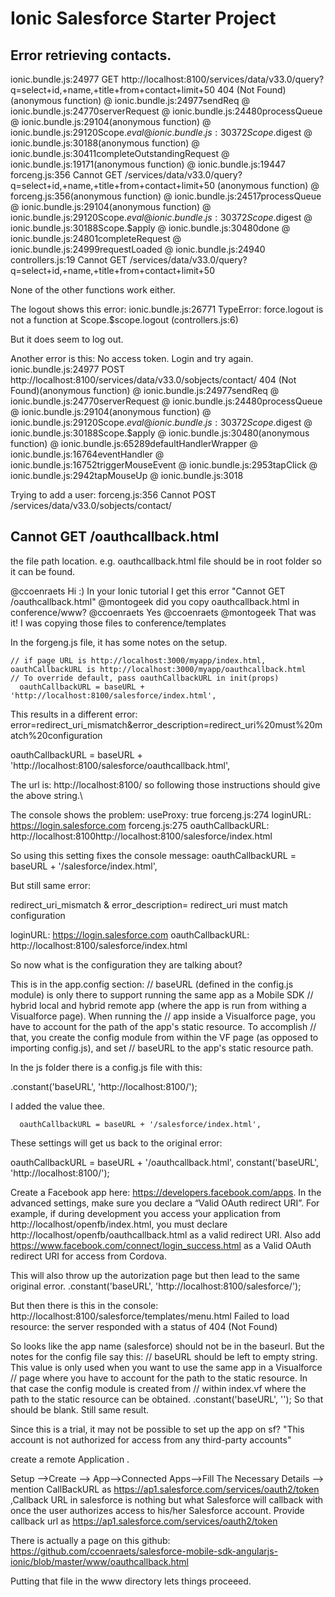 # Ionic Salesforce Starter Project




## Error retrieving contacts.

ionic.bundle.js:24977 GET http://localhost:8100/services/data/v33.0/query?q=select+id,+name,+title+from+contact+limit+50 404 (Not Found)(anonymous function) @ ionic.bundle.js:24977sendReq @ ionic.bundle.js:24770serverRequest @ ionic.bundle.js:24480processQueue @ ionic.bundle.js:29104(anonymous function) @ ionic.bundle.js:29120Scope.$eval @ ionic.bundle.js:30372Scope.$digest @ ionic.bundle.js:30188(anonymous function) @ ionic.bundle.js:30411completeOutstandingRequest @ ionic.bundle.js:19171(anonymous function) @ ionic.bundle.js:19447
forceng.js:356 Cannot GET /services/data/v33.0/query?q=select+id,+name,+title+from+contact+limit+50
(anonymous function) @ forceng.js:356(anonymous function) @ ionic.bundle.js:24517processQueue @ ionic.bundle.js:29104(anonymous function) @ ionic.bundle.js:29120Scope.$eval @ ionic.bundle.js:30372Scope.$digest @ ionic.bundle.js:30188Scope.$apply @ ionic.bundle.js:30480done @ ionic.bundle.js:24801completeRequest @ ionic.bundle.js:24999requestLoaded @ ionic.bundle.js:24940
controllers.js:19 Cannot GET /services/data/v33.0/query?q=select+id,+name,+title+from+contact+limit+50

None of the other functions work either.

The logout shows this error:
ionic.bundle.js:26771 TypeError: force.logout is not a function
    at Scope.$scope.logout (controllers.js:6)


But it does seem to log out.

Another error is this:
No access token. Login and try again.
ionic.bundle.js:24977 POST http://localhost:8100/services/data/v33.0/sobjects/contact/ 404 (Not Found)(anonymous function) @ ionic.bundle.js:24977sendReq @ ionic.bundle.js:24770serverRequest @ ionic.bundle.js:24480processQueue @ ionic.bundle.js:29104(anonymous function) @ ionic.bundle.js:29120Scope.$eval @ ionic.bundle.js:30372Scope.$digest @ ionic.bundle.js:30188Scope.$apply @ ionic.bundle.js:30480(anonymous function) @ ionic.bundle.js:65289defaultHandlerWrapper @ ionic.bundle.js:16764eventHandler @ ionic.bundle.js:16752triggerMouseEvent @ ionic.bundle.js:2953tapClick @ ionic.bundle.js:2942tapMouseUp @ ionic.bundle.js:3018


Trying to add a user:
forceng.js:356 Cannot POST /services/data/v33.0/sobjects/contact/





## Cannot GET /oauthcallback.html 

the file path location.
e.g. oauthcallback.html file should be in root folder so it can be found.

@ccoenraets Hi :) In your Ionic tutorial I get this error "Cannot GET /oauthcallback.html"
@montogeek did you copy oauthcallback.html in conference/www?
@ccoenraets Yes
@ccoenraets @montogeek That was it! I was copying those files to conference/templates

In the forgeng.js file, it has some notes on the setup.

    // if page URL is http://localhost:3000/myapp/index.html, oauthCallbackURL is http://localhost:3000/myapp/oauthcallback.html
    // To override default, pass oauthCallbackURL in init(props)
      oauthCallbackURL = baseURL + 'http://localhost:8100/salesforce/index.html',

This results in a different error:
error=redirect_uri_mismatch&error_description=redirect_uri%20must%20match%20configuration

oauthCallbackURL = baseURL + 'http://localhost:8100/salesforce/oauthcallback.html',

The url is: http://localhost:8100/ so following those instructions should give the above string.\

The console shows the problem:
useProxy: true
forceng.js:274 loginURL: https://login.salesforce.com
forceng.js:275 oauthCallbackURL: http://localhost:8100http://localhost:8100/salesforce/index.html

So using this setting fixes the console message: oauthCallbackURL = baseURL + '/salesforce/index.html',

But still same error:

redirect_uri_mismatch & error_description=
redirect_uri must match configuration

loginURL: https://login.salesforce.com
oauthCallbackURL: http://localhost:8100/salesforce/index.html

So now what is the configuration they are talking about?

This is in the app.config section:
    // baseURL (defined in the config.js module) is only there to support running the same app as a Mobile SDK
    // hybrid local and hybrid remote app (where the app is run from withing a Visualforce page). When running the
    // app inside a Visualforce page, you have to account for the path of the app's static resource. To accomplish
    // that, you create the config module from within the VF page (as opposed to importing config.js), and set
    // baseURL to the app's static resource path.

In the js folder there is a config.js file with this:

.constant('baseURL', 'http://localhost:8100/');

I added the value thee.

      oauthCallbackURL = baseURL + '/salesforce/index.html',

These settings will get us back to the original error:

oauthCallbackURL = baseURL + '/oauthcallback.html',
constant('baseURL', 'http://localhost:8100/');

Create a Facebook app here: https://developers.facebook.com/apps. In the advanced settings, make sure you declare a “Valid OAuth redirect URI”. For example, 
if during development you access your application from 
http://localhost/openfb/index.html, you must declare 
http://localhost/openfb/oauthcallback.html as a valid redirect URI. Also add https://www.facebook.com/connect/login_success.html as a Valid OAuth redirect URI for access from Cordova.

This will also throw up the autorization page but then lead to the same original error.
  .constant('baseURL', 'http://localhost:8100/salesforce/');

But then there is this in the console:
http://localhost:8100/salesforce/templates/menu.html Failed to load resource: the server responded with a status of 404 (Not Found)

So looks like the app name (salesforce) should not be in the baseurl.
But the notes for the config file say this:
  // baseURL should be left to empty string. This value is only used when you want to use the same app in a Visualforce
  // page where you have to account for the path to the static resource. In that case the config module is created from
  // within index.vf where the path to the static resource can be obtained.
  .constant('baseURL', '');
So that should be blank.  Still same result.

Since this is a trial, it may not be possible to set up the app on sf?
"This account is not authorized for access from any third-party accounts"

 create a remote Application .

Setup -->Create --> App-->Connected Apps-->Fill The Necessary Details --> mention CallBackURL as https://ap1.salesforce.com/services/oauth2/token ,Callback URL in salesforce is nothing but what Salesforce will callback with once the user authorizes access to his/her Salesforce account. Provide callback url as https://ap1.salesforce.com/services/oauth2/token

There is actually a page on this github:
https://github.com/ccoenraets/salesforce-mobile-sdk-angularjs-ionic/blob/master/www/oauthcallback.html

Putting that file in the www directory lets things proceeed.

